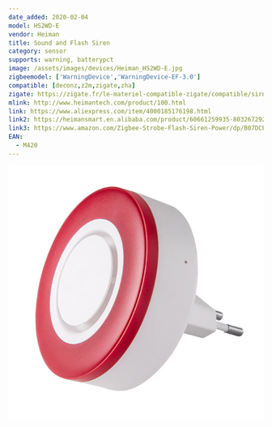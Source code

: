 ```yaml
---
date_added: 2020-02-04
model: HS2WD-E
vendor: Heiman
title: Sound and Flash Siren
category: sensor
supports: warning, batterypct
image: /assets/images/devices/Heiman_HS2WD-E.jpg
zigbeemodel: ['WarningDevice','WarningDevice-EF-3.0']
compatible: [deconz,z2m,zigate,zha]
zigate: https://zigate.fr/le-materiel-compatible-zigate/compatible/sirneheiman
mlink: http://www.heimantech.com/product/100.html
link: https://www.aliexpress.com/item/4000185176198.html
link2: https://heimansmart.en.alibaba.com/product/60661259935-803267292/The_latest_HEIMAN_Zigbee_3_0_smart_wireless_indoor_siren_with_standby_battery.html
link3: https://www.amazon.com/Zigbee-Strobe-Flash-Siren-Power/dp/B07DCPZ2JZ
EAN:
  - M420
---
```

![Label](/assets/images/devices/Heiman_HS2WD-E-label.jpg)